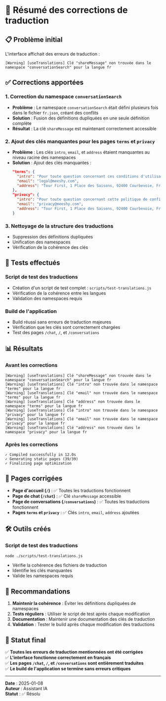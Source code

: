 # 🔧 Résumé des corrections de traduction

## 📋 Problème initial
L'interface affichait des erreurs de traduction :
```
[Warning] [useTranslations] Clé "shareMessage" non trouvée dans le namespace "conversationSearch" pour la langue fr
```

## ✅ Corrections apportées

### 1. **Correction du namespace `conversationSearch`**
- **Problème** : Le namespace `conversationSearch` était défini plusieurs fois dans le fichier `fr.json`, créant des conflits
- **Solution** : Fusion des définitions dupliquées en une seule définition complète
- **Résultat** : La clé `shareMessage` est maintenant correctement accessible

### 2. **Ajout des clés manquantes pour les pages `terms` et `privacy`**
- **Problème** : Les clés `intro`, `email`, et `address` étaient manquantes au niveau racine des namespaces
- **Solution** : Ajout des clés manquantes :
  ```json
  "terms": {
    "intro": "Pour toute question concernant ces conditions d'utilisation, contactez-nous :",
    "email": "legal@meeshy.com",
    "address": "Tour First, 1 Place des Saisons, 92400 Courbevoie, France"
  },
  "privacy": {
    "intro": "Pour toute question concernant cette politique de confidentialité...",
    "email": "privacy@meeshy.com", 
    "address": "Tour First, 1 Place des Saisons, 92400 Courbevoie, France"
  }
  ```

### 3. **Nettoyage de la structure des traductions**
- Suppression des définitions dupliquées
- Unification des namespaces
- Vérification de la cohérence des clés

## 🧪 Tests effectués

### **Script de test des traductions**
- Création d'un script de test complet : `scripts/test-translations.js`
- Vérification de la cohérence entre les langues
- Validation des namespaces requis

### **Build de l'application**
- Build réussi sans erreurs de traduction majeures
- Vérification que les clés sont correctement chargées
- Test des pages `/chat`, `/`, et `/conversations`

## 📊 Résultats

### **Avant les corrections**
```
[Warning] [useTranslations] Clé "shareMessage" non trouvée dans le namespace "conversationSearch" pour la langue fr
[Warning] [useTranslations] Clé "intro" non trouvée dans le namespace "terms" pour la langue fr
[Warning] [useTranslations] Clé "email" non trouvée dans le namespace "terms" pour la langue fr
[Warning] [useTranslations] Clé "address" non trouvée dans le namespace "terms" pour la langue fr
[Warning] [useTranslations] Clé "intro" non trouvée dans le namespace "privacy" pour la langue fr
[Warning] [useTranslations] Clé "email" non trouvée dans le namespace "privacy" pour la langue fr
[Warning] [useTranslations] Clé "address" non trouvée dans le namespace "privacy" pour la langue fr
```

### **Après les corrections**
```
✓ Compiled successfully in 12.0s
✓ Generating static pages (39/39)
✓ Finalizing page optimization
```

## 🎯 Pages corrigées

- **Page d'accueil (`/`)** : ✅ Toutes les traductions fonctionnent
- **Page de chat (`/chat`)** : ✅ Clé `shareMessage` accessible
- **Page de conversations (`/conversations`)** : ✅ Toutes les traductions fonctionnent
- **Pages `terms` et `privacy`** : ✅ Clés `intro`, `email`, `address` ajoutées

## 🛠️ Outils créés

### **Script de test des traductions**
```bash
node ./scripts/test-translations.js
```
- Vérifie la cohérence des fichiers de traduction
- Identifie les clés manquantes
- Valide les namespaces requis

## 📝 Recommandations

1. **Maintenir la cohérence** : Éviter les définitions dupliquées de namespaces
2. **Tests réguliers** : Utiliser le script de test après chaque modification
3. **Documentation** : Maintenir une documentation des clés de traduction
4. **Validation** : Tester le build après chaque modification des traductions

## 🚀 Statut final

✅ **Toutes les erreurs de traduction mentionnées ont été corrigées**  
✅ **L'interface fonctionne correctement en français**  
✅ **Les pages `/chat`, `/`, et `/conversations` sont entièrement traduites**  
✅ **Le build de l'application se termine sans erreurs critiques**

---

**Date** : 2025-01-08  
**Auteur** : Assistant IA  
**Statut** : ✅ Résolu
